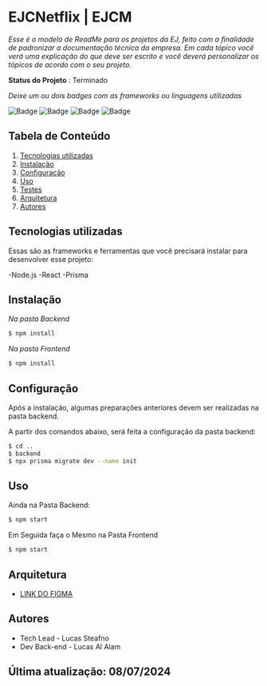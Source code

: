 # EJCNetflix | EJCM
*Esse é o modelo de ReadMe para os projetos da EJ, feito com a finalidade de padronizar a documentação técnica da empresa. Em cada tópico você verá uma explicação do que deve ser escrito e você deverá personalizar os tópicos de acordo com o seu projeto.*
 
**Status do Projeto** : Terminado 

*Deixe um ou dois badges com as frameworks ou linguagens utilizadas*

![Badge](https://img.shields.io/badge/JavaScript-F7DF1E?style=for-the-badge&logo=javascript&logoColor=black)
![Badge](https://img.shields.io/badge/React-20232A?style=for-the-badge&logo=react&logoColor=61DAFB)
![Badge](https://img.shields.io/badge/Node.js-43853D?style=for-the-badge&logo=node.js&logoColor=white)
![Badge](https://img.shields.io/badge/Prisma-3982CE?style=for-the-badge&logo=Prisma&logoColor=white)
 
 
## Tabela de Conteúdo

 1. [Tecnologias utilizadas](#tecnologias-utilizadas)
 2. [Instalação](#instalação)
 3. [Configuração](#configuração)
 4. [Uso](#uso)
 5. [Testes](#testes)
 6. [Arquitetura](#arquitetura)
 7. [Autores](#autores)
 
## Tecnologias utilizadas

Essas são as frameworks e ferramentas que você precisará instalar para desenvolver esse projeto:

-Node.js
-React
-Prisma

## Instalação 

*Na pasta Backend*

``` bash
$ npm install
```

*Na pasta Frontend*

``` bash
$ npm install
```

## Configuração
Após a instalação, algumas preparações anteriores devem ser realizadas na pasta backend.

A partir dos comandos abaixo, será feita a configuração da pasta backend:

``` bash
$ cd ..
$ backend
$ npx prisma migrate dev --name init
```
 
## Uso

Ainda na Pasta Backend:

``` bash
$ npm start
```
Em Seguida faça o Mesmo na Pasta Frontend

``` bash
$ npm start
```

## Arquitetura
- [LINK DO FIGMA](https://www.figma.com/design/fyj9y8jwhTH1nnuFJoeZDX/EJCNETFLIX-3.0?node-id=605-1451&t=kOBHCTV5YVrVyC23-0)

## Autores

* Tech Lead - Lucas Steafno
* Dev Back-end - Lucas Al Alam

 

## Última atualização: 08/07/2024
